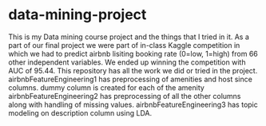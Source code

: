 # data-mining-project
This is my Data mining course project and the things that I tried in it. As a part of our final project we were part of in-class Kaggle competition in which we had to predict airbnb lisiting booking rate (0=low, 1=high) from 66 other independent variables. We ended up winning the competition with AUC of 95.44. This repository has all the work we did or tried in the project.
airbnbFeatureEngineering1 has preprocessing of amenities and host since columns. dummy column is created for each of the amenity
airbnbFeatureEngineering2 has preprocessing of all the other columns along with handling of missing values.
airbnbFeatureEngineering3 has topic modeling on description column using LDA.
